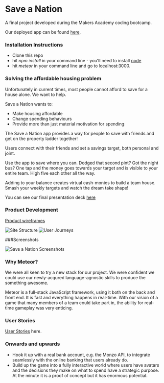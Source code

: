 # Save a Nation
A final project developed during the Makers Academy coding bootcamp.

Our deployed app can be found [here](http://saveanation.herokuapp.com]).

### Installation Instructions

- Clone this repo
- hit *npm install* in your command line - you'll need to install [node](https://nodejs.org/en/download/)
- hit *meteor* in your command line and go to localhost:3000.

### Solving the affordable housing problem

Unfortunately in current times, most people cannot afford to save for a house alone. We want to help.

Save a Nation wants to:
* Make housing affordable
* Change spending behaviours
* Provide more than just material motivation for spending

The Save a Nation app provides a way for people to save with friends and get on the property ladder together!

Users connect with their friends and set a savings target, both personal and joint.

Use the app to save where you can. Dodged that second pint? Got the night bus? One tap and the money goes towards your target and is visible to your entire team. High five each other all the way.

Adding to your balance creates virtual cash-monies to build a team house. Smash your weekly targets and watch the dream take shape!

You can see our final presentation deck [here](https://docs.google.com/presentation/d/1ZVtpoi-xec5hmihIYDvUKKlrFgpizgwN538iZzxoc9g/edit?usp=sharing)

### Product Development

[Product wireframes](https://www.draw.io/?state=%7B%22ids%22:%5B%220B2Jnx_hGC3G3Z3dYMWhTU0JZTGM%22%5D,%22action%22:%22open%22,%22userId%22:%22{userId}%22%7D#G0B2Jnx_hGC3G3Z3dYMWhTU0JZTGM)

![Site Structure](http://i66.tinypic.com/2vkys1k.png)
![User Journeys](http://i66.tinypic.com/23vcoyg.png)

###Screenshots

![Save a Nation Screenshots](http://i.imgur.com/CeYpPlm.png?1)

### Why Meteor?

We were all keen to try a new stack for our project. We were confident we could use our newly-acqured language-agnostic skills to produce the something awesome.

Meteor is a full-stack JavaScript framework, using it both on the back and front end. It is fast and everything happens in real-time. With our vision of a game that many members of a team could take part in, the ability for real-time gameplay was very enticing.

### User Stories

[User Stories](https://docs.google.com/spreadsheets/d/1qfRwxSRTrtMqK-Hjg0APWcYQBQk501w4OkABDakEQMY/edit#gid=0) here.

### Onwards and upwards

* Hook it up with a real bank account, e.g. the Monzo API, to integrate seamlessly with the online banking that users already do.
* Build up the game into a fully interactive world where users have avatars and the decisions they make on what to spend have a strategic purpose. At the minute it is a proof of concept but it has enormous potential.
